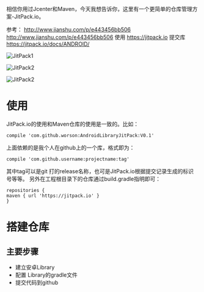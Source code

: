 >
相信你用过Jcenter和Maven，今天我想告诉你，这里有一个更简单的仓库管理方案-JitPack.io。

参考：
http://www.jianshu.com/p/e443456bb506
http://www.jianshu.com/p/e443456bb506
使用
https://jitpack.io
提交库
https://jitpack.io/docs/ANDROID/

![JitPack1](https://github.com/worson/jianshu/blob/master/assets/JitPackHome2.png?raw=true)

![JitPack2](https://github.com/worson/jianshu/blob/master/assets/JitPackHome2.png?raw=true)

![JitPack2](https://github.com/worson/jianshu/blob/master/assets/JitPackHome2.png?raw=true)

# 使用
JitPack.io的使用和Maven仓库的使用是一致的。比如：
```
compile 'com.github.worson:AndroidLibraryJitPack:V0.1'
```
上面依赖的是我个人在github上的一个库，格式即为：
```
compile 'com.github.username:projectname:tag'

```
其中tag可以是git 打的release名称，也可是JitPack.io根据提交记录生成的标识号等等。
另外在工程根目录下的仓库通过build.gradle指明即可：
```
repositories {
maven { url 'https://jitpack.io' }
}
```

# 搭建仓库
## 主要步骤
- 建立安卓Library
- 配置 Library的gradle文件
- 提交代码到github
